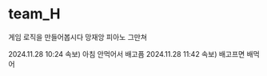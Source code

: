 # team_H

게임 로직을 만들어봅시다 망재앙 피아노 그만쳐

2024.11.28 10:24 속보) 아침 안먹어서 배고픔
2024.11.28 11:42 속보) 배고프면 배먹어
